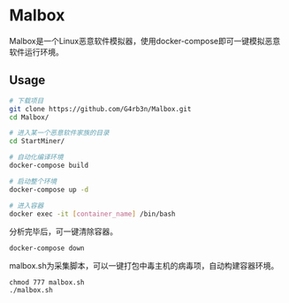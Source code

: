 # Malbox

Malbox是一个Linux恶意软件模拟器，使用docker-compose即可一键模拟恶意软件运行环境。

## Usage

```bash
# 下载项目
git clone https://github.com/G4rb3n/Malbox.git
cd Malbox/

# 进入某一个恶意软件家族的目录
cd StartMiner/

# 自动化编译环境
docker-compose build

# 启动整个环境
docker-compose up -d

# 进入容器
docker exec -it [container_name] /bin/bash
```

分析完毕后，可一键清除容器。

```
docker-compose down
```

malbox.sh为采集脚本，可以一键打包中毒主机的病毒项，自动构建容器环境。

```
chmod 777 malbox.sh
./malbox.sh
```
